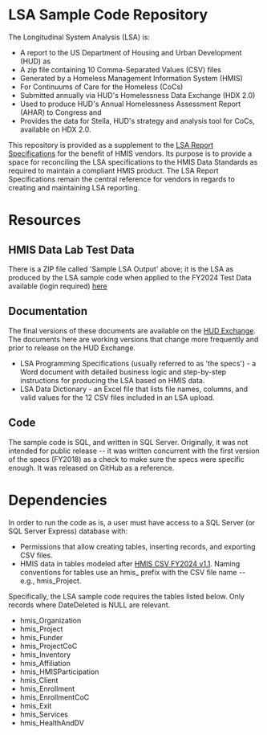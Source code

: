 
# LSA Sample Code Repository

The Longitudinal System Analysis (LSA) is:
* A report to the US Department of Housing and Urban Development (HUD) as 
* A zip file containing 10 Comma-Separated Values (CSV) files 
* Generated by a Homeless Management Information System (HMIS) 
* For Continuums of Care for the Homeless (CoCs) 
* Submitted annually via HUD's Homelessness Data Exchange (HDX 2.0) 
* Used to produce HUD's Annual Homelessness Assessment Report (AHAR) to Congress and
* Provides the data for Stella, HUD's strategy and analysis tool for CoCs, available on HDX 2.0.

This repository is provided as a supplement to the [LSA Report Specifications](https://www.hudexchange.info/resource/5726/lsa-report-specifications-and-tools/) for the benefit of HMIS vendors. Its purpose is to provide a space for reconciling the LSA specifications to the HMIS Data Standards as required to maintain a compliant HMIS product. The LSA Report Specifications remain the central reference for vendors in regards to creating and maintaining LSA reporting.

# Resources
## HMIS Data Lab Test Data
There is a ZIP file called 'Sample LSA Output' above; it is the LSA as produced by the LSA sample code when applied to the FY2024 Test Data available (login required) [here](https://sakai.lampschools.org/access/content/group/44c5c653-66cd-47c3-9c06-44d89ed087ff/Dummy%20Data%20Sets/FY2024%20Test%20Data%20_%20Test%20Kits/DataLab%20-%202024%20Zips%202023-09-20.zip)

## Documentation
The final versions of these documents are available on the [HUD Exchange](https://www.hudexchange.info/resource/5726/lsa-report-specifications-and-tools/). The documents here are working versions that change more frequently and prior to release on the HUD Exchange.  
* LSA Programming Specifications (usually referred to as 'the specs') - a Word document with detailed business logic and step-by-step instructions for producing the LSA based on HMIS data. 
* LSA Data Dictionary - an Excel file that lists file names, columns, and valid values for the 12 CSV files included in an LSA upload.

## Code
The sample code is SQL, and written in SQL Server. Originally, it was not intended for public release -- it was written concurrent with the first version of the specs (FY2018) as a check to make sure the specs were specific enough. It was released on GitHub as a reference.  

# Dependencies
In order to run the code as is, a user must have access to a SQL Server (or SQL Server Express) database with:
* Permissions that allow creating tables, inserting records, and exporting CSV files.  
* HMIS data in tables modeled after [HMIS CSV FY2024 v1.1](https://files.hudexchange.info/resources/documents/HMIS-CSV-Format-Specifications-2024.pdf).  Naming conventions for tables use an hmis_ prefix with the CSV file name -- e.g., hmis_Project.

Specifically, the LSA sample code requires the tables listed below. Only records where DateDeleted is NULL are relevant.
* hmis_Organization
* hmis_Project
* hmis_Funder
* hmis_ProjectCoC
* hmis_Inventory
* hmis_Affiliation
* hmis_HMISParticipation
* hmis_Client
* hmis_Enrollment
* hmis_EnrollmentCoC
* hmis_Exit
* hmis_Services
* hmis_HealthAndDV



